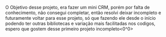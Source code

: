 O Objetivo desse projeto, era fazer um mini CRM, porém por falta de conhecimento, não consegui completar, então resolvi deixar incompleto e futuramente voltar para esse projeto, só que fazendo ele desde o início podendo ter outras bibliotecas e variação mais facilitadas nos codigos, espero que gostem desse primeiro projeto incompleto<0^0>